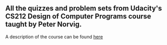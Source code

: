 ## All the quizzes and problem sets from Udacity's CS212 Design of Computer Programs course taught by Peter Norvig.

A description of the course can be found [here](https://www.udacity.com/courses/cs212)
